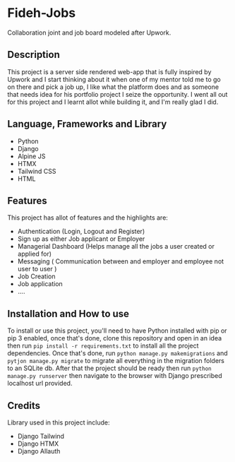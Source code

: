 # Fideh-Jobs

 Collaboration joint and job board modeled after Upwork.

## Description

This project is a server side rendered web-app that is fully inspired by Upwork and I start thinking about it when one of my mentor told me to go on there and pick a job up, I like what the platform does and as someone that needs idea for his portfolio project I seize the opportunity.
I went all out for this project and I learnt allot while building it, and I'm really glad I did.

## Language, Frameworks and Library

- Python
- Django
- Alpine JS
- HTMX
- Tailwind CSS
- HTML

## Features

This project has allot of features and the highlights are:
- Authentication (Login, Logout and Register)
- Sign up as either Job applicant or Employer
- Managerial Dashboard (Helps manage all the jobs a user created or applied for)
- Messaging ( Communication between and employer and employee not user to user )
- Job Creation
- Job application
- ....

## Installation and How to use
To install or use this project, you'll need to have Python installed with pip or pip 3 enabled, once that's done, clone this repository and open in an idea then run `pip install -r requirements.txt` to install all the project dependencies.
Once that's done, run `python manage.py makemigrations` and `pytjon manage.py migrate` to migrate all everything in the migration folders to an SQLite db. After that the project should be ready then run `python manage.py runserver` then navigate to the browser with Django prescribed localhost url provided.

## Credits
Library used in this project include:
- Django Tailwind
- Django HTMX
- Django Allauth
